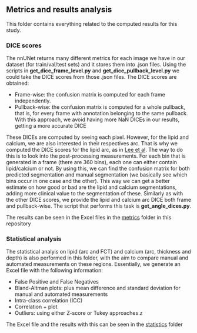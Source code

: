 ## Metrics and results analysis

This folder contains everything related to the computed results for this study. 

### DICE scores

The nnUNet returns many different metrics for each image we have in our dataset (for train/val/test sets) and it stores them into .json files. Using the scripts in **get_dice_frame_level.py** and **get_dice_pullback_level.py** we could take the DICE scores from those .json files. The DICE scores are obtained:

 - Frame-wise: the confusion matrix is computed for each frame independently.
 - Pullback-wise: the confusion matrix is computed for a whole pullback, that is, for every frame with annotation belonging to the same pullback. With this approach, we avoid having more NaN DICEs in our results, getting a more accurate DICE

 These DICEs are computed by seeing each pixel. However, for the lipid and calcium, we are also interested in their respectives arc. That is why we computed the DICE scores for the lipid arc, as in [Lee et al](https://www.nature.com/articles/s41598-022-24884-1). The way to do this is to look into the post-processing measurements. For each bin that is generated in a frame (there are 360 bins), each one can either contain lipid/calcium or not. By using this, we can find the confusion matrix for both predicted segmentation and manual segmentation (we basically see which bins occur in one case and the other). This way we can get a better estimate on how good or bad are the lipid and calcium segmentations, adding more clinical value to the segmentation of these. Similarly as with the other DICE scores, we provide the lipid and calcium arc DICE both frame and pullback-wise. The script that performs this task is **get_angle_dices.py**.

 The results can be seen in the Excel files in the [metrics](info-files) folder in this repository


### Statistical analysis

The statistical analyis on lipid (arc and FCT) and calcium (arc, thickness and depth) is also performed in this folder, with the aim to compare manual and automated measurements on these regions. Essentially, we generate an Excel file with the following information:

 - False Positive and False Negatives
 - Bland-Altman plots: plus mean difference and standard deviation for manual and automated measurements
 - Intra-class correlation (ICC)
 - Correlation + plot
 - Outliers: using either Z-score or Tukey approaches.z

 The Excel file and the results with this can be seen in the [statistics](/code/info-files/statistics) folder





 